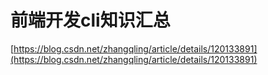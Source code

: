 # 前端开发cli知识汇总
[https://blog.csdn.net/zhangqling/article/details/120133891](https://blog.csdn.net/zhangqling/article/details/120133891)